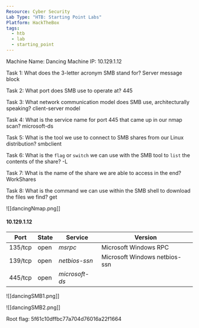 ```yaml
---
Resource: Cyber Security
Lab Type: "HTB: Starting Point Labs"
Platform: HackTheBox
tags:
  - htb
  - lab
  - starting_point
---
```

Machine Name: Dancing
Machine IP: 10.129.1.12

Task 1: What does the 3-letter acronym SMB stand for? Server message block

Task 2: What port does SMB use to operate at? 445

Task 3: What network communication model does SMB use, architecturally speaking? client-server model

Task 4: What is the service name for port 445 that came up in our nmap scan? microsoft-ds

Task 5: What is the tool we use to connect to SMB shares from our Linux distribution? smbclient

Task 6: What is the `flag` or `switch` we can use with the SMB tool to `list` the contents of the share? -L

Task 7: What is the name of the share we are able to access in the end? WorkShares

Task 8: What is the command we can use within the SMB shell to download the files we find? get

![[dancingNmap.png]]

#### 10.129.1.12

| Port | State | Service | Version |
|------|-------|---------|---------|
| 135/tcp | open | *msrpc* | Microsoft Windows RPC  |
| 139/tcp | open | *netbios-ssn* | Microsoft Windows netbios-ssn  |
| 445/tcp | open | *microsoft-ds* |   |

![[dancingSMB1.png]]

![[dancingSMB2.png]]

Root flag: 5f61c10dffbc77a704d76016a22f1664